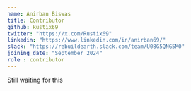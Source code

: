 ```yaml
---
name: Anirban Biswas
title: Contributor
github: Rustix69
twitter: "https://x.com/Rustix69"
linkedin: "https://www.linkedin.com/in/anirban69/"
slack: "https://rebuildearth.slack.com/team/U08G5QNG5M0"
joining_date: "September 2024"
role : contributor
---
```


Still waiting for this
